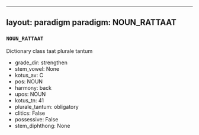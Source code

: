 
---
layout: paradigm
paradigm: NOUN_RATTAAT
---
### ` NOUN_RATTAAT `

Dictionary class taat plurale tantum
* grade_dir: strengthen
* stem_vowel: None
* kotus_av: C
* pos: NOUN
* harmony: back
* upos: NOUN
* kotus_tn: 41
* plurale_tantum: obligatory
* clitics: False
* possessive: False
* stem_diphthong: None

